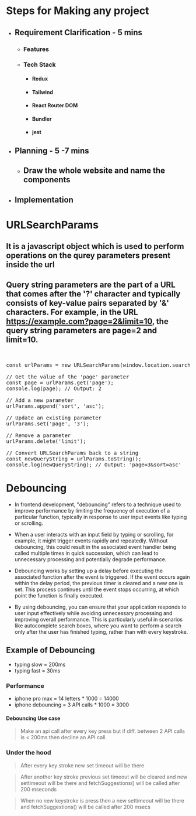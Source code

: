 # Steps for Making any project
- ## Requirement Clarification - 5 mins
  - ### Features
  - ### Tech Stack
    - #### Redux
    - #### Tailwind
    - #### React Router DOM
    - #### Bundler
    - #### jest  
- ## Planning - 5 -7 mins
  - ## Draw the whole website and name the components 
- ## Implementation




# URLSearchParams
## It is a javascript object which is used to perform operations on the qurey parameters present inside the url
## Query string parameters are the part of a URL that comes after the '?' character and typically consists of key-value pairs separated by '&' characters. For example, in the URL https://example.com?page=2&limit=10, the query string parameters are page=2 and limit=10.
<pre>


const urlParams = new URLSearchParams(window.location.search);

// Get the value of the 'page' parameter
const page = urlParams.get('page');
console.log(page); // Output: 2

// Add a new parameter
urlParams.append('sort', 'asc');

// Update an existing parameter
urlParams.set('page', '3');

// Remove a parameter
urlParams.delete('limit');

// Convert URLSearchParams back to a string
const newQueryString = urlParams.toString();
console.log(newQueryString); // Output: 'page=3&sort=asc'
</pre>


# Debouncing
- In frontend development, "debouncing" refers to a technique used to improve performance by limiting the frequency of execution of a particular function, typically in response to user input events like typing or scrolling.

- When a user interacts with an input field by typing or scrolling, for example, it might trigger events rapidly and repeatedly. Without debouncing, this could result in the associated event handler being called multiple times in quick succession, which can lead to unnecessary processing and potentially degrade performance.

- Debouncing works by setting up a delay before executing the associated function after the event is triggered. If the event occurs again within the delay period, the previous timer is cleared and a new one is set. This process continues until the event stops occurring, at which point the function is finally executed.

- By using debouncing, you can ensure that your application responds to user input effectively while avoiding unnecessary processing and improving overall performance. This is particularly useful in scenarios like autocomplete search boxes, where you want to perform a search only after the user has finished typing, rather than with every keystroke.


## Example of Debouncing
- typing slow = 200ms
- typing fast = 30ms

### Performance
- iphone pro max = 14 letters * 1000 = 14000
- iphone debouncing = 3 API calls * 1000 = 3000

#### Debouncing Use case
> Make an api call after every key press but if diff. between 2 API calls is < 200ms then decline an API call.

### Under the hood
>After every key stroke
new set timeout will be there 

>After another key stroke
previous set timeout will be cleared and 
new settimeout will be there and fetchSuggestions() will be called after 200 mseconds

>When no new keystroke is press then a new settimeout will be there and fetchSuggestions() will be called after 200 msecs

